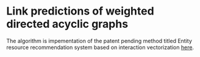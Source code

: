# Link predictions of weighted directed acyclic graphs
The algorithm is impementation of the patent pending method titled Entity resource recommendation system based on interaction vectorization [here](https://patentimages.storage.googleapis.com/0a/ed/f5/47c57355c3ef30/US20200151597A1.pdf).
